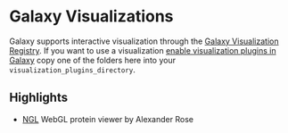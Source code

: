 Galaxy Visualizations
=====================

Galaxy supports interactive visualization through the [Galaxy Visualization Registry](https://wiki.galaxyproject.org/VisualizationsRegistry).
If you want to use a visualization [enable visualization plugins in Galaxy](https://wiki.galaxyproject.org/VisualizationsRegistry#Enabling_visualization_plugins_on_your_Galaxy_installation)
copy one of the folders here into your `visualization_plugins_directory`.

Highlights
----------

  * [NGL](http://nar.oxfordjournals.org/content/early/2015/04/28/nar.gkv402.abstract) WebGL protein viewer by Alexander Rose

